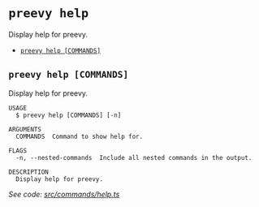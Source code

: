 `preevy help`
=============

Display help for preevy.

* [`preevy help [COMMANDS]`](#preevy-help-commands)

## `preevy help [COMMANDS]`

Display help for preevy.

```
USAGE
  $ preevy help [COMMANDS] [-n]

ARGUMENTS
  COMMANDS  Command to show help for.

FLAGS
  -n, --nested-commands  Include all nested commands in the output.

DESCRIPTION
  Display help for preevy.
```

_See code: [src/commands/help.ts](https://github.com/livecycle/preevy/blob/v0.0.55/src/commands/help.ts)_
